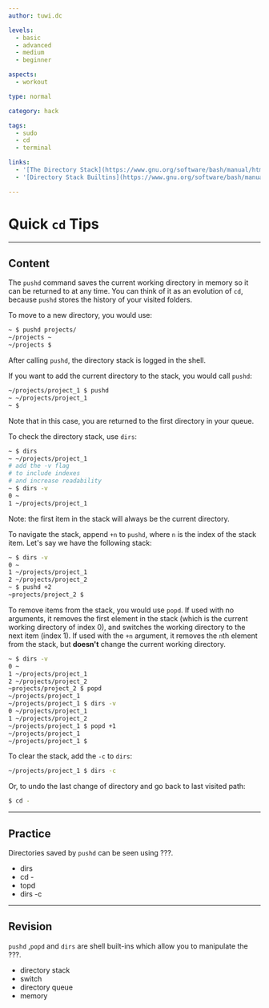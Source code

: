 ```yaml
---
author: tuwi.dc

levels:
  - basic
  - advanced
  - medium
  - beginner

aspects:
  - workout

type: normal

category: hack

tags:
  - sudo
  - cd
  - terminal

links:
  - '[The Directory Stack](https://www.gnu.org/software/bash/manual/html_node/The-Directory-Stack.html){documentation}'
  - '[Directory Stack Builtins](https://www.gnu.org/software/bash/manual/html_node/Directory-Stack-Builtins.html#Directory-Stack-Builtins){documentation}'

---
```


# Quick `cd` Tips

---
## Content

The `pushd` command saves the current working directory in memory so it can be returned to at any time. You can think of it as an evolution of `cd`, because `pushd` stores the history of your visited folders.

To move to a new directory, you would use:

```bash
~ $ pushd projects/
~/projects ~
~/projects $
```

After calling `pushd`, the directory stack is logged in the shell.

If you want to add the current directory to the stack, you would call `pushd`:

```bash
~/projects/project_1 $ pushd
~ ~/projects/project_1
~ $
```

Note that in this case, you are returned to the first directory in your queue.

To check the directory stack, use `dirs`:

```bash
~ $ dirs
~ ~/projects/project_1
# add the -v flag
# to include indexes
# and increase readability
~ $ dirs -v
0 ~
1 ~/projects/project_1
```

Note: the first item in the stack will always be the current directory.

To navigate the stack, append `+n` to `pushd`, where `n` is the index of the stack item. Let's say we have the following stack:

```bash
~ $ dirs -v
0 ~
1 ~/projects/project_1
2 ~/projects/project_2
~ $ pushd +2
~projects/project_2 $
```

To remove items from the stack, you would use `popd`. If used with no arguments, it removes the first element in the stack (which is the current working directory of index 0), and switches the working directory to the next item (index 1). If used with the `+n` argument, it removes the `n`th element from the stack, but **doesn't** change the current working directory.

```bash
~ $ dirs -v
0 ~
1 ~/projects/project_1
2 ~/projects/project_2
~projects/project_2 $ popd
~/projects/project_1
~/projects/project_1 $ dirs -v
0 ~/projects/project_1
1 ~/projects/project_2
~/projects/project_1 $ popd +1
~/projects/project_1
~/projects/project_1 $
```

To clear the stack, add the `-c` to `dirs`:

```bash
~/projects/project_1 $ dirs -c
```

Or, to undo the last change of directory and go back to last visited path:

```bash
$ cd -
```

---
## Practice

Directories saved by `pushd` can be seen using ???.

* dirs
* cd -
* topd
* dirs -c

---
## Revision

`pushd` ,`popd`  and `dirs` are shell built-ins which allow you to manipulate the ???.

* directory stack
* switch
* directory queue
* memory
